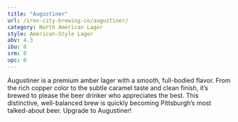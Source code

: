 ```yaml
---
title: "Augustiner"
url: /iron-city-brewing-co/augustiner/
category: North American Lager
style: American-Style Lager
abv: 4.3
ibu: 0
srm: 0
upc: 0
---
```

Augustiner is a premium amber lager with a smooth, full-bodied flavor. From the rich copper color to the subtle caramel taste and clean finish, it’s brewed to please the beer drinker who appreciates the best. This distinctive, well-balanced brew is quickly becoming Pittsburgh’s most talked-about beer. Upgrade to Augustiner!
